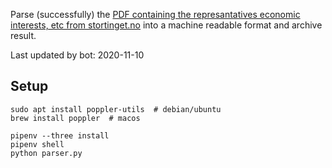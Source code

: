 Parse (successfully) the [PDF containing the represantatives economic interests, etc from stortinget.no](https://www.stortinget.no/no/Stortinget-og-demokratiet/Representantene/Okonomiske-interesser/) into a machine readable format and archive result.

Last updated by bot: 2020-11-10

## Setup
    sudo apt install poppler-utils  # debian/ubuntu
    brew install poppler  # macos

    pipenv --three install
    pipenv shell
    python parser.py
